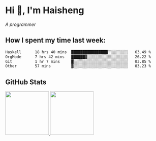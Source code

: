 
# Hi 👋, I'm Haisheng

*A programmer*



## How I spent my time last week:
<!--START_SECTION:waka-->

```txt
Haskell      18 hrs 40 mins  ████████████████░░░░░░░░░   63.49 %
OrgMode      7 hrs 42 mins   ██████▓░░░░░░░░░░░░░░░░░░   26.22 %
Git          1 hr 7 mins     █░░░░░░░░░░░░░░░░░░░░░░░░   03.85 %
Other        57 mins         ▓░░░░░░░░░░░░░░░░░░░░░░░░   03.23 %
```

<!--END_SECTION:waka-->

## GitHub Stats

<a href="https://github.com/hw202207">
  <img height="137px" src="https://github-readme-stats.vercel.app/api?username=hw202207&hide_title=false&hide_border=true&show_icons=true&include_all_commits=true&count_private=true&line_height=21&theme=" />
  <img height="137px" src="https://github-readme-stats.vercel.app/api/top-langs/?username=hw202207&hide_title=true&hide_border=true&layout=compact&langs_count=6&theme=" />
</a>
